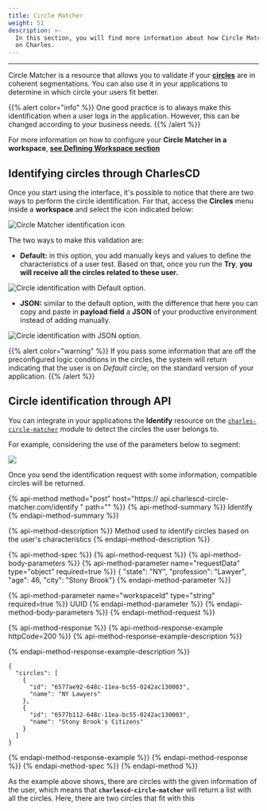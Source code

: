 ```yaml
---
title: Circle Matcher
weight: 51
description: >-
  In this section, you will find more information about how Circle Matcher works
  on Charles.
---
```


---

Circle Matcher is a resource that allows you to validate if your [**circles**](circles) are in coherent segmentations. You can also use it in your applications to determine in which circle your users fit better.

{{% alert color="info" %}}
One good practice is to always make this identification when a user logs in the application. However, this can be changed according to your business needs.
{{% /alert %}}

For more information on how to configure your **Circle Matcher in a workspace**, [**see Defining Workspace section**](../../get-started/defining-a-workspace/circle-matcher) 

## Identifying circles through CharlesCD

Once you start using the interface, it's possible to notice that there are two ways to perform the circle identification. For that, access the **Circles** menu inside a **workspace** and select the icon indicated below:

![Circle Matcher identification icon ](/docs-charles/chrome-capture%20%282%29.jpg)

The two ways to make this validation are:

* **Default:** in this option, you add manually keys and values to define the characteristics of a user test. Based on that, once you run the **Try**,  **you will receive all the circles related to these user.**  

![Circle identification with Default option.](/docs-charles/circle-matcher-default%20%282%29.gif)

* **JSON:** similar to the default option, with the difference that here you can copy and paste in **payload field** a **JSON** of your productive environment instead of adding manually. 

![Circle identification with JSON option. ](/docs-charles/circle-matcher-json%20%282%29.gif)

{{% alert color="warning" %}}
If you pass some information that are off the preconfigured logic conditions in the circles, the system will return indicating that the user is on _Default_ circle, on the standard version of your application.
{{% /alert %}}

## Circle identification through API

You can integrate in your applications the **Identify** resource on the [`charles-circle-matcher`](https://github.com/ZupIT/charlescd/tree/master/circle-matcher) module to detect the circles the user belongs to.

For example, considering the use of the parameters below to segment:

![](https://lh6.googleusercontent.com/q573-961WtpntVK8NfXXvPgzSPrxLwxjx3QXRqM3vBlHFM8nAoDkpn1KD26Zfw3_wJtjnhVldYcwRUUzhbveEvqJz6n16NQFkxi0S3hh8rk6Y7OUmWtnBOl_qJekzoymQ64mFF8k)

Once you send the identification request with some information, compatible circles will be returned.

{% api-method method="post" host="https:// api.charlescd-circle-matcher.com/identify " path="" %}}
{% api-method-summary %}}
Identify
{% endapi-method-summary %}}

{% api-method-description %}}
Method used to identify circles based on the user's characteristics
{% endapi-method-description %}}

{% api-method-spec %}}
{% api-method-request %}}
{% api-method-body-parameters %}}
{% api-method-parameter name="requestData" type="object" required=true %}}
{ "state": "NY", "profession": "Lawyer", "age": 46, "city": "Stony Brook"}
{% endapi-method-parameter %}}

{% api-method-parameter name="workspaceId" type="string" required=true %}}
UUID
{% endapi-method-parameter %}}
{% endapi-method-body-parameters %}}
{% endapi-method-request %}}

{% api-method-response %}}
{% api-method-response-example httpCode=200 %}}
{% api-method-response-example-description %}}

{% endapi-method-response-example-description %}}

```text
{
  "circles": [
    {
      "id": "6577ae92-648c-11ea-bc55-0242ac130003",
      "name": "NY Lawyers"
    },
    {
      "id": "6577b112-648c-11ea-bc55-0242ac130003",
      "name": "Stony Brook's Citizens"
    }
  ]
}
```
{% endapi-method-response-example %}}
{% endapi-method-response %}}
{% endapi-method-spec %}}
{% endapi-method %}}

As the example above shows, there are circles with the given information of the user, which means that **`charlescd-circle-matcher`** will return a list with all the circles. Here, there are two circles that fit with this
